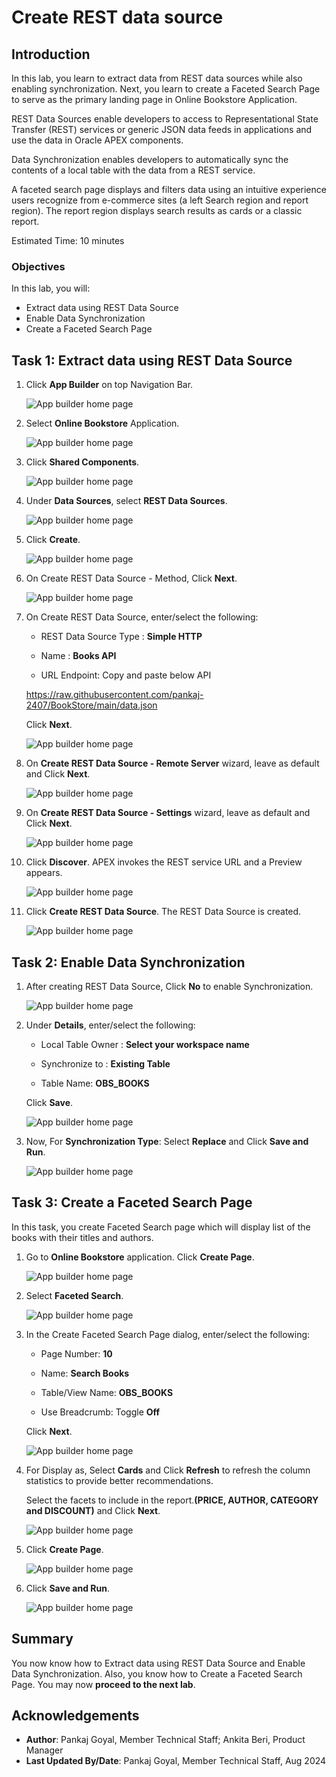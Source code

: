 # Create REST data source

## Introduction

In this lab, you learn to extract data from REST data sources  while also enabling synchronization. Next, you learn to create  a Faceted Search Page  to serve as the primary landing page in Online Bookstore Application.

REST Data Sources enable developers to access to Representational State Transfer (REST) services or generic JSON data feeds in applications and use the data in Oracle APEX components.

Data Synchronization enables developers to automatically sync the contents of a local table with the data from a REST service.

A faceted search page displays and filters data using an intuitive experience users recognize from e-commerce sites (a left Search region and report region). The report region displays search results as cards or a classic report.

Estimated Time: 10 minutes

### Objectives

In this lab, you will:

- Extract data using REST Data Source
- Enable Data Synchronization
- Create a Faceted Search Page

## Task 1: Extract data using REST Data Source

1. Click **App Builder** on top Navigation Bar.

    ![App builder home page](images/click-app-builder.png " ")

2. Select **Online Bookstore** Application.

    ![App builder home page](images/select-app.png " ")

3. Click **Shared Components**.

    ![App builder home page](images/select-sc.png " ")

4. Under **Data Sources**, select **REST Data Sources**.

    ![App builder home page](images/rest-data-source.png " ")

5. Click **Create**.

    ![App builder home page](images/rds-create.png " ")

6. On Create REST Data Source - Method, Click **Next**.

    ![App builder home page](images/rds-next1.png " ")

7. On Create REST Data Source, enter/select the following:

     - REST Data Source Type : **Simple HTTP**

     - Name  : **Books API**

     - URL Endpoint: Copy and paste below API

     https://raw.githubusercontent.com/pankaj-2407/BookStore/main/data.json

     Click **Next**.

    ![App builder home page](images/rds-name.png " ")

8. On **Create REST Data Source - Remote Server** wizard, leave as default and Click **Next**.

    ![App builder home page](images/rds-next2.png " ")

9. On **Create REST Data Source - Settings** wizard, leave as default and Click **Next**.

    ![App builder home page](images/rds-next3.png " ")

10. Click **Discover**. APEX invokes the REST service URL and a Preview appears.

    ![App builder home page](images/rds-discover.png " ")

11. Click **Create REST Data Source**. The REST Data Source is created.

    ![App builder home page](images/create-rds.png " ")

## Task 2: Enable Data Synchronization

1. After creating REST Data Source, Click **No** to enable Synchronization.

    ![App builder home page](images/click-no.png " ")

2. Under **Details**, enter/select the following:

    - Local Table Owner : **Select your workspace name**

    - Synchronize to : **Existing Table**

    - Table Name: **OBS\_BOOKS**

    Click **Save**.

    ![App builder home page](images/click-save.png " ")

3. Now, For **Synchronization Type**: Select **Replace** and Click **Save and Run**.

    ![App builder home page](images/click-replace.png " ")

## Task 3: Create a Faceted Search Page

In this task, you create Faceted Search page which will display list of the books with their titles and authors.

1. Go to **Online Bookstore** application. Click **Create Page**.

   ![App builder home page](images/fs-create.png " ")

2. Select **Faceted Search**.

   ![App builder home page](images/fs.png " ")

3. In the Create Faceted Search Page dialog, enter/select the following:

    - Page Number: **10**

    - Name: **Search Books**

    - Table/View Name: **OBS_BOOKS**

    - Use Breadcrumb: Toggle **Off**

   Click **Next**.

   ![App builder home page](images/fs-next.png " ")

4. For Display as, Select **Cards** and Click **Refresh** to refresh the column statistics to provide better recommendations.

    Select the facets to include in the report.**(PRICE, AUTHOR, CATEGORY and DISCOUNT)** and Click **Next**.

    ![App builder home page](images/fs-cards.png " ")

5. Click **Create Page**.

    ![App builder home page](images/fs-create-page.png " ")

6. Click **Save and Run**.

    ![App builder home page](images/fs-view.png " ")

## Summary

You now know how to Extract data using REST Data Source and Enable Data Synchronization. Also, you know how to Create a Faceted Search Page. You may now **proceed to the next lab**.

## Acknowledgements

- **Author**: Pankaj Goyal, Member Technical Staff; Ankita Beri, Product Manager
- **Last Updated By/Date**: Pankaj Goyal, Member Technical Staff, Aug 2024

